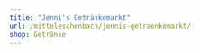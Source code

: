 ```yaml
---
title: "Jenni's Getränkemarkt"
url: /mitteleschenbach/jennis-getraenkemarkt/
shop: Getränke
---
```

